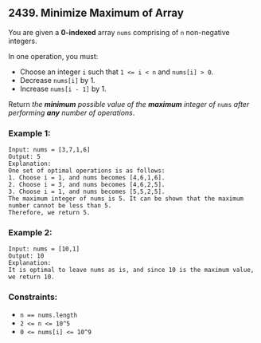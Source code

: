 ## 2439. Minimize Maximum of Array

You are given a **0-indexed** array ```nums``` comprising of ```n``` non-negative integers.

In one operation, you must:

* Choose an integer ```i``` such that ```1 <= i < n``` and ```nums[i] > 0```.
* Decrease ```nums[i]``` by 1.
* Increase ```nums[i - 1]``` by 1.

Return *the **minimum** possible value of the **maximum** integer of* ```nums``` *after performing **any** number of operations*.

### Example 1:
```
Input: nums = [3,7,1,6]
Output: 5
Explanation:
One set of optimal operations is as follows:
1. Choose i = 1, and nums becomes [4,6,1,6].
2. Choose i = 3, and nums becomes [4,6,2,5].
3. Choose i = 1, and nums becomes [5,5,2,5].
The maximum integer of nums is 5. It can be shown that the maximum number cannot be less than 5.
Therefore, we return 5.
```
### Example 2:
```
Input: nums = [10,1]
Output: 10
Explanation:
It is optimal to leave nums as is, and since 10 is the maximum value, we return 10.
```

### Constraints:

* ```n == nums.length```
* ```2 <= n <= 10^5```
* ```0 <= nums[i] <= 10^9```